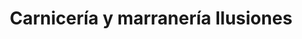 ---
title: "Carnicería y marranería Ilusiones"
url: /santa-catarina-pinula/carniceria-y-marraneria-ilusiones/
shop: Metzgerei
---